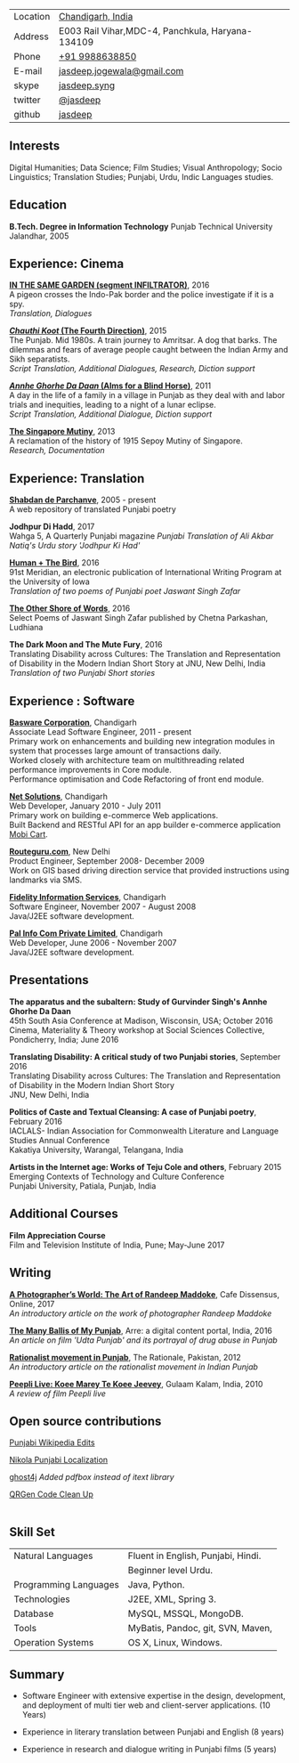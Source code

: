 <!-- 
.. title: Curriculum Vitae
.. slug: cv
.. date: 2016-09-12 11:42:58 UTC+05:30
.. tags:
.. category:
.. link:
.. description:
.. type: text
-->

| 				 |	 																|
|----------------|------------------------------------------------------------------|
| Location		 | [Chandigarh, India](<http://en.wikipedia.org/wiki/Chandigarh>)	|
| Address 		 | E003 Rail Vihar,MDC-4, Panchkula, Haryana-134109 				|
| Phone 		 | [+91 9988638850](<tel:+919988638850>) 							|
| E-mail 		 |[jasdeep.jogewala\@gmail.com](<email:jasdeep.jogewala@gmail.com>) |
| skype			 | [jasdeep.syng](<tel:jasdeep.syng>) 								|
| twitter        | [@jasdeep](http://twitter.com/jasdeep) 							|
| github 		 | [jasdeep](<http://github.com/jasdeep>) 							|

## Interests

Digital Humanities; Data Science; Film Studies; Visual Anthropology; Socio Linguistics; 
Translation Studies; Punjabi, Urdu, Indic Languages studies.

## Education

**B.Tech. Degree in Information Technology** Punjab Technical University Jalandhar, 2005

## Experience: Cinema 

**[IN THE SAME GARDEN (segment INFILTRATOR)](http://www.ititle/tt61681)**, 2016   
A pigeon crosses the Indo-Pak border and the police investigate if it is a spy.  
*Translation, Dialogues*  

**[*Chauthi Koot* (The Fourth Direction)](<http://www.imdb.com/title/tt4636068/>)**, 2015     
The Punjab. Mid 1980s. A train journey to Amritsar. A dog that barks. The dilemmas and fears of average people caught between the Indian Army and Sikh separatists.  
*Script Translation, Additional Dialogues, Research, Diction support*  

**[*Annhe Ghorhe Da Daan* (Alms for a Blind Horse)](<http://www.imdb.com/title/tt2085746/>)**, 2011     
A day in the life of a family in a village in Punjab as they deal
with and labor trials and inequities, leading to a night of a lunar eclipse.  
*Script Translation, Additional Dialogue, Diction support*  

**[The Singapore Mutiny](<https://singaporemutiny.wordpress.com/>)**,  2013    
A reclamation of the history of 1915 Sepoy Mutiny of Singapore.  
*Research, Documentation*  

## Experience: Translation 

**[Shabdan de Parchanve](https://parchanve.wordpress.com/)**, 2005 - present      
A web repository of translated Punjabi poetry

**Jodhpur Di Hadd**, 2017  
Wahga 5, A  Quarterly Punjabi magazine
*Punjabi Translation of Ali Akbar Natiq's Urdu story 'Jodhpur Ki Had'*

**[Human + The Bird](https://iwp.uiowa.edu/91st/vol9-num1/jaswant-singh-zafar-two-poems)**, 2016    
91st Meridian, an electronic publication of International Writing Program at the University of Iowa          
*Translation of two poems of Punjabi poet Jaswant Singh Zafar*    

**[The Other Shore of Words](http://www.tribuneindia.com/news/ludhiana/community/translation-of-jaswant-zafar-s-select-poems-released/247876.html)**, 2016        
Select Poems of Jaswant Singh Zafar published by Chetna Parkashan, Ludhiana       

**The Dark Moon and The Mute Fury**, 2016  
Translating Disability across Cultures: The Translation and Representation of Disability in the Modern Indian Short Story at JNU, New Delhi, India   
*Translation of two Punjabi Short stories*


## Experience : Software 

**[Basware Corporation](http://www.basware.com/)**, Chandigarh    
Associate Lead Software Engineer, 2011 - present        
Primary work on enhancements and building new integration modules in system that processes large amount of transactions daily.   
Worked closely with architecture team on multithreading related performance improvements in Core module.        
Performance optimisation and Code Refactoring of front end module.     

**[Net Solutions](<http://www.netsolutionsindia.com/>)**, Chandigarh          
Web Developer, January 2010 - July 2011    
Primary work on building e-commerce Web applications.  
Built Backend and RESTful API for an app builder e-commerce application [Mobi Cart](<http://www.mobi-cart.com/>).    

**[Routeguru.com](<https://web.archive.org/web/20090228205103/http://www.routeguru.com/>)**, New Delhi  
Product Engineer, September 2008- December 2009        
Work on GIS based driving direction service that provided instructions using landmarks via SMS.      

**[Fidelity Information Services](<http://www.fisglobal.com/>)**, Chandigarh        
Software Engineer, November 2007 - August 2008        
Java/J2EE software development.      

**[Pal Info Com Private Limited](<http://palin.com/>)**, Chandigarh       
Web Developer, June 2006 - November 2007         
Java/J2EE software development.      


## Presentations

**The apparatus and the subaltern: Study of Gurvinder Singh's Annhe Ghorhe Da Daan**   
45th South Asia Conference at Madison, Wisconsin, USA; October 2016      
Cinema, Materiality & Theory workshop at Social Sciences Collective, Pondicherry, India; June 2016  

**Translating Disability: A critical study of two Punjabi stories**, September 2016        
Translating Disability across Cultures: The Translation and Representation of Disability in the Modern Indian Short Story    
JNU, New Delhi, India  

**Politics of Caste and Textual Cleansing: A case of Punjabi poetry**, February 2016      
IACLALS- Indian Association for Commonwealth Literature and Language Studies Annual Conference  
Kakatiya University, Warangal, Telangana, India  

**Artists in the Internet age: Works of Teju Cole and others**, February 2015        
Emerging Contexts of Technology and Culture Conference      
Punjabi University, Patiala, Punjab, India    



## Additional Courses

**Film Appreciation Course**   
Film and Television Institute of India, Pune; May-June 2017      


## Writing

**[A Photographer’s World: The Art of Randeep Maddoke](https://cafedissensus.com/2017/04/15/a-photographers-world-the-art-of-randeep-maddoke/)**, Cafe Dissensus, Online, 2017  
*An introductory article on the work of photographer Randeep Maddoke*


**[The Many Ballis of My Punjab](<http://www.arre.co.in/people/the-many-ballis-of-my-punjab/>)**, Arre: a digital content portal, India, 2016   
*An article on film 'Udta Punjab' and its portrayal of drug abuse in Punjab*  

**[Rationalist movement in Punjab](<https://jasdeep.github.io/posts/rationalist/>)**, The Rationale, Pakistan, 2012  
*An introductory article on the rationalist movement in Indian Punjab*

**[Peepli Live: Koee Marey Te Koee Jeevey](http://ghulamkalam.blogspot.in/2010/08/blog-post_20.html)**, Gulaam Kalam, India, 2010  
*A review of film Peepli live*


## Open source contributions
[Punjabi Wikipedia Edits](https://pa.wikipedia.org/wiki/%E0%A8%96%E0%A8%BC%E0%A8%BE%E0%A8%B8:%E0%A8%AF%E0%A9%8B%E0%A8%97%E0%A8%A6%E0%A8%BE%E0%A8%A8/Jasdeep)  

[Nikola Punjabi Localization](<https://github.com/getnikola/nikola/commit/1bcf9968478424eddd579e9b58cffdf298c878af>)  

[ghost4j](https://github.com/jasdeep/ghost4j/commit/284c01b277926fce61b5b9ed650595e02a874a0e)  *Added pdfbox instead of itext library*  

[QRGen Code Clean Up](<https://github.com/kenglxn/QRGen/pull/42>)  
​    

## Skill Set

|                       |                                          |
| --------------------- | ---------------------------------------- |
| Natural Languages     | Fluent in English, Punjabi, Hindi.       |
|                       | Beginner level Urdu.                     |
| Programming Languages | Java, Python.                            |
| Technologies          | J2EE, XML, Spring 3.                     |
| Database              | MySQL, MSSQL, MongoDB.                   |
| Tools                 | MyBatis, Pandoc, git, SVN, Maven,        |
| Operation Systems     | OS X, Linux, Windows.                    |


## Summary

-   Software Engineer with extensive expertise in the design,
    development, and deployment of multi tier web and client-server
    applications. (10 Years)

-   Experience in literary translation between Punjabi and English (8 years)

-   Experience in research and dialogue writing in Punjabi films (5 years)


